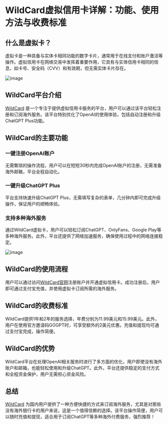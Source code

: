 # WildCard虚拟信用卡详解：功能、使用方法与收费标准

## 什么是虚拟卡？

虚拟卡是一种具备与实体卡相同功能的数字卡片，通常用于在线支付和账户激活等操作。虚拟信用卡在网络交易中发挥着重要作用，它具有与实体信用卡相同的信息，如卡号、安全码（CVV）和有效期，但无需实体卡片存在。

![image](https://github.com/user-attachments/assets/96f84346-d856-42de-a21c-3278979ff8a5)

## WildCard平台介绍

[WildCard](https://bit.ly/4n3HnKb) 是一个专注于提供虚拟信用卡服务的平台，用户可以通过该平台轻松注册和订阅海外服务。该平台特别优化了OpenAI的使用体验，包括自动注册和升级ChatGPT Plus功能。

## WildCard的主要功能

### 一键注册OpenAI账户

无需繁琐的操作流程，用户可以在短短30秒内完成OpenAI账户的注册，无需准备海外邮箱，平台全程自动化。

### 一键升级ChatGPT Plus

平台支持快速升级ChatGPT Plus，无需填写复杂的表单，几分钟内即可完成升级操作，保证用户的顺畅体验。

### 支持多种海外服务

通过WildCard虚拟卡，用户可以轻松订阅ChatGPT、OnlyFans、Google Play等多种海外服务。此外，平台还提供了网络加速服务，确保使用过程中的网络连接稳定。

![image](https://github.com/user-attachments/assets/ef8ae1fd-1530-4354-a537-44867908dcf5)
## WildCard的使用流程

用户可以通过访问[WildCard官网](https://bit.ly/4n3HnKb)注册账户并开通虚拟信用卡。成功注册后，用户即可通过支付宝充值，并使用虚拟卡订阅所需的海外服务。

## WildCard的收费标准

WildCard提供1年和2年的服务选择，年费分别为11.99美元和15.99美元。此外，用户在使用官方邀请码GOGPT时，可享受额外的2美元优惠。充值和提现均可通过支付宝完成，操作简便。

## WildCard的优势

WildCard平台在处理OpenAI相关服务时进行了多方面的优化，用户即使没有海外账户和邮箱，也能轻松使用和升级ChatGPT。此外，平台还提供稳定的支付方式和全程资金保护，用户无需担心资金风险。

## 总结

[WildCard](https://bit.ly/4n3HnKb) 为国内用户提供了一种方便快捷的方式来订阅海外服务，尤其是对那些没有海外银行卡的用户来说，这是一个值得信赖的选择。该平台操作简便，用户可以随时充值和提现，适合用于订阅ChatGPT等多种海外付费服务，强烈推荐！
